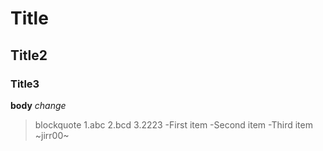 # Title
## Title2
### Title3
**body**
*change*
>blockquote
1.abc
2.bcd
3.2223
-First item
-Second item
-Third item
~jirr00~
